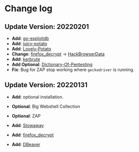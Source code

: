 # Change log

## Update Version: 20220201

+ **Add**: [go-exploitdb](https://github.com/vulsio/go-exploitdb)
+ **Add**: [juicy-potato](https://github.com/ohpe/juicy-potato)
+ **Add**: [Lovely-Potato](https://github.com/TsukiCTF/Lovely-Potato)
+ **Change**: [firefox_decrypt](https://github.com/unode/firefox_decrypt) -> [HackBrowserData](https://github.com/moonD4rk/HackBrowserData)
+ **Add**: [kerbrute](https://github.com/TarlogicSecurity/kerbrute)
+ **Add Optional**: [Dictionary-Of-Pentesting](https://github.com/insightglacier/Dictionary-Of-Pentesting)
+ **Fix**: Bug for ZAP stop working where `geckodriver` is running.

## Update Version: 20220131

+ **Add**: optional installation.

+ **Optional**: Big Webshell Collection

+ **Optional**: ZAP

+ **Add**: [Stowaway](https://github.com/ph4ntonn/Stowaway)

+ **Add**: [firefox_decrypt](https://github.com/unode/firefox_decrypt)

+ **Add**: [DBeaver](https://dbeaver.io/download/)
